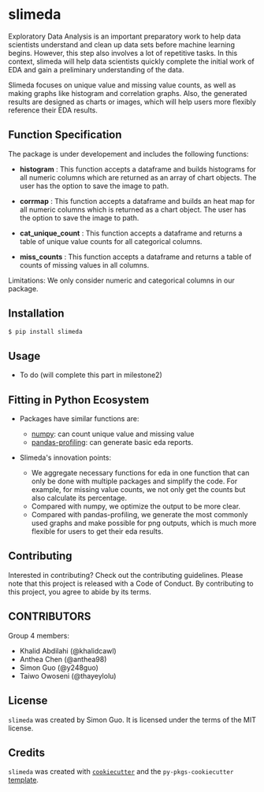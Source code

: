 # slimeda

Exploratory Data Analysis is an important preparatory work to help data scientists understand and clean up data sets before machine learning begins. However, this step also involves a lot of repetitive tasks. In this context, slimeda will help data scientists quickly complete the initial work of EDA and gain a preliminary understanding of the data.

Slimeda focuses on unique value and missing value counts, as well as making graphs like histogram and correlation graphs. Also, the generated results are designed as charts or images, which will help users more flexibly reference their EDA results.

## Function Specification

The package is under developement and includes the following functions:

- **histogram** : This function accepts a dataframe and builds histograms for all numeric columns which are returned 
as an array of chart objects. The user has the option to save the image to path.

- **corrmap** : This function accepts a dataframe and builds an heat map for all numeric columns which is returned 
as a chart object. The user has the option to save the image to path.

- **cat_unique_count** : This function accepts a dataframe and returns a table of unique value counts for all categorical columns.

- **miss_counts** : This function accepts a dataframe and returns a table of counts of missing values in all columns.

Limitations:
We only consider numeric and categorical columns in our package.

## Installation

```bash
$ pip install slimeda
```
## Usage

- To do (will complete this part in milestone2)


## Fitting in Python Ecosystem
- Packages have similar functions are:
    -  [numpy](https://numpy.org/): can count unique value and missing value
    - [pandas-profiling](https://pandas-profiling.github.io/pandas-profiling/docs/master/rtd/): can generate basic eda reports.
- Slimeda's innovation points:

    - We aggregate necessary functions for eda in one function that can only be done with multiple packages and simplify the code. For example, for missing value counts, we not only get the counts but also calculate its percentage.
    - Compared with numpy, we optimize the output to be more clear.
    - Compared with pandas-profiling, we generate the most commonly used graphs and make possible for png outputs, which is much more flexible for users to get their eda results.
## Contributing

Interested in contributing? Check out the contributing guidelines. Please note that this project is released with a Code of Conduct. By contributing to this project, you agree to abide by its terms.

## CONTRIBUTORS

Group 4 members:
- Khalid Abdilahi (@khalidcawl)
- Anthea Chen (@anthea98)
- Simon Guo (@y248guo)
- Taiwo Owoseni (@thayeylolu)


## License

`slimeda` was created by Simon Guo. It is licensed under the terms of the MIT license.

## Credits

`slimeda` was created with [`cookiecutter`](https://cookiecutter.readthedocs.io/en/latest/) and the `py-pkgs-cookiecutter` [template](https://github.com/py-pkgs/py-pkgs-cookiecutter).
